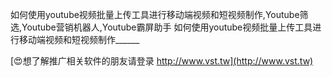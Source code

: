 如何使用youtube视频批量上传工具进行移动端视频和短视频制作,Youtube筛选,Youtube营销机器人,Youtube霸屏助手
如何使用youtube视频批量上传工具进行移动端视频和短视频制作______

[😍想了解推广相关软件的朋友请登录 http://www.vst.tw](http://www.vst.tw)



